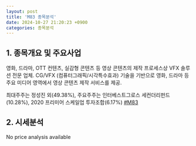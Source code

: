 ```yaml
---
layout: post
title: 'M83 종목분석'
date: 2024-10-27 21:20:23 +0900
categories: 종목분석
---
```


## 1. 종목개요 및 주요사업

영화, 드라마, OTT 컨텐츠, 실감형 콘텐츠 등 영상 콘텐츠의 제작 프로세스상 VFX 솔루션 전문 업체. CG/VFX (컴퓨터그래픽/시각특수효과) 기술을 기반으로 영화, 드라마 등 주요 미디어 영역에서 영상 콘텐츠 제작 서비스를 제공.

최대주주는 정성진 외(49.38%), 주요주주는 인터베스트그로스 세컨더리펀드(10.28%), 2020 프리미어 스케일업 투자조합(6.17%) 
[#M83](#)

## 2. 시세분석

No price analysis available
